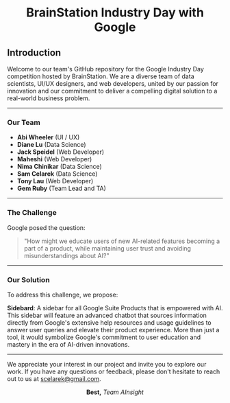 <div align="center">

# BrainStation Industry Day with Google

</div>

## Introduction

Welcome to our team's GitHub repository for the Google Industry Day competition hosted by BrainStation. We are a diverse team of data scientists, UI/UX designers, and web developers, united by our passion for innovation and our commitment to deliver a compelling digital solution to a real-world business problem.

---

### Our Team

- **Abi Wheeler** (UI / UX)
- **Diane Lu** (Data Science)
- **Jack Speidel** (Web Developer)
- **Maheshi** (Web Developer)
- **Nima Chinikar** (Data Science)
- **Sam Celarek** (Data Science)
- **Tony Lau** (Web Developer)
- **Gem Ruby** (Team Lead and TA)

---

### The Challenge

Google posed the question:

> "How might we educate users of new AI-related features becoming a part of a product, while maintaining user trust and avoiding misunderstandings about AI?"

---

### Our Solution

To address this challenge, we propose:

**Sidebard**: A sidebar for all Google Suite Products that is empowered with AI. This sidebar will feature an advanced chatbot that sources information directly from Google's extensive help resources and usage guidelines to answer user queries and elevate their product experience. More than just a tool, it would symbolize Google's commitment to user education and mastery in the era of AI-driven innovations.

---

We appreciate your interest in our project and invite you to explore our work. If you have any questions or feedback, please don't hesitate to reach out to us at [scelarek@gmail.com](mailto:scelarek@gmail.com).

<div align="center">

**Best,**
*Team AInsight*

</div>
